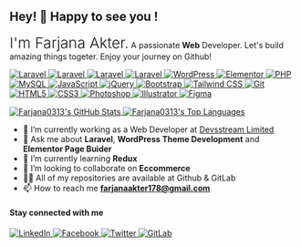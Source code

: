 ## Hey! 👋 Happy to see you ! 
<p><span style="font-size:26px; font-weight:300;">I'm Farjana Akter.</span> <span>A passionate  <b>Web</b> Developer. Let's build amazing things togeter. Enjoy your journey on Github! </span> </p>

<p dir="auto">
  <a target="_blank" rel="noopener noreferrer nofollow" href="https://react.dev/">
    <img src="https://img.shields.io/badge/React-149ECA?style=flat-square&amp;logo=react&amp;logoColor=white" alt="Laravel" style="max-width: 100%;">
  </a>
  <a target="_blank" rel="noopener noreferrer nofollow" href="https://nextjs.org/">
    <img src="https://img.shields.io/badge/Next-000000?style=flat-square&amp;logo=next.js&amp;logoColor=white" alt="Laravel" style="max-width: 100%;">
  </a>
  <a target="_blank" rel="noopener noreferrer nofollow" href="https://vuejs.org/">
    <img src="https://img.shields.io/badge/Vue-33A06F?style=flat-square&amp;logo=vue.js&amp;logoColor=white" alt="Laravel" style="max-width: 100%;">
  </a>
  <a target="_blank" rel="noopener noreferrer nofollow" href="https://laravel.com">
    <img src="https://img.shields.io/badge/Laravel-FF2D20?style=flat-square&amp;logo=laravel&amp;logoColor=white" alt="Laravel" style="max-width: 100%;">
  </a>

  <a target="_blank" rel="noopener noreferrer nofollow" href="https://wordpress.org">
    <img src="https://img.shields.io/badge/WordPress-21759B?style=flat-square&amp;logo=wordpress&amp;logoColor=white" alt="WordPress" style="max-width: 100%;">
  </a>

  <a target="_blank" rel="noopener noreferrer nofollow" href="https://elementor.com">
    <img src="https://img.shields.io/badge/Elementor-666666?style=flat-square&amp;logo=elementor&amp;logoColor=white" alt="Elementor" style="max-width: 100%;">
  </a>

  <a target="_blank" rel="noopener noreferrer nofollow" href="https://php.net">
    <img src="https://img.shields.io/badge/PHP-777BB4?style=flat-square&amp;logo=php&amp;logoColor=white" alt="PHP" style="max-width: 100%;">
  </a>

  <a target="_blank" rel="noopener noreferrer nofollow" href="https://mysql.com">
    <img src="https://img.shields.io/badge/MySQL-4479A1?style=flat-square&amp;logo=mysql&amp;logoColor=white" alt="MySQL" style="max-width: 100%;">
  </a>

  <a target="_blank" rel="noopener noreferrer nofollow" href="https://developer.mozilla.org/en-US/docs/Web/JavaScript">
    <img src="https://img.shields.io/badge/JavaScript-F7DF1E?style=flat-square&amp;logo=javascript&amp;logoColor=black" alt="JavaScript" style="max-width: 100%;">
  </a>

  <a target="_blank" rel="noopener noreferrer nofollow" href="https://jquery.com">
    <img src="https://img.shields.io/badge/jQuery-0769AD?style=flat-square&amp;logo=jquery&amp;logoColor=white" alt="jQuery" style="max-width: 100%;">
  </a>

  <a target="_blank" rel="noopener noreferrer nofollow" href="https://getbootstrap.com">
    <img src="https://img.shields.io/badge/Bootstrap-7952B3?style=flat-square&amp;logo=bootstrap&amp;logoColor=white" alt="Bootstrap" style="max-width: 100%;">
  </a>

  <a target="_blank" rel="noopener noreferrer nofollow" href="https://tailwindcss.com">
    <img src="https://img.shields.io/badge/Tailwind_CSS-38B2AC?style=flat-square&amp;logo=tailwind-css&amp;logoColor=white" alt="Tailwind CSS" style="max-width: 100%;">
  </a>

  <a target="_blank" rel="noopener noreferrer nofollow" href="https://git-scm.com">
    <img src="https://img.shields.io/badge/Git-F05032?style=flat-square&amp;logo=git&amp;logoColor=white" alt="Git" style="max-width: 100%;">
  </a>

  <a target="_blank" rel="noopener noreferrer nofollow" href="https://developer.mozilla.org/en-US/docs/Web/HTML">
    <img src="https://img.shields.io/badge/HTML5-E34F26?style=flat-square&amp;logo=html5&amp;logoColor=white" alt="HTML5" style="max-width: 100%;">
  </a>

  <a target="_blank" rel="noopener noreferrer nofollow" href="https://developer.mozilla.org/en-US/docs/Web/CSS">
    <img src="https://img.shields.io/badge/CSS3-1572B6?style=flat-square&amp;logo=css3&amp;logoColor=white" alt="CSS3" style="max-width: 100%;">
  </a>

  <a target="_blank" rel="noopener noreferrer nofollow" href="https://www.adobe.com/products/photoshop.html">
    <img src="https://img.shields.io/badge/Photoshop-31A8FF?style=flat-square&amp;logo=adobe-photoshop&amp;logoColor=white" alt="Photoshop" style="max-width: 100%;">
  </a>

  <a target="_blank" rel="noopener noreferrer nofollow" href="https://www.adobe.com/products/illustrator.html">
    <img src="https://img.shields.io/badge/Illustrator-FF9A00?style=flat-square&amp;logo=adobe-illustrator&amp;logoColor=white" alt="Illustrator" style="max-width: 100%;">
  </a>

  <a target="_blank" rel="noopener noreferrer nofollow" href="https://www.figma.com">
    <img src="https://img.shields.io/badge/Figma-F24E1E?style=flat-square&amp;logo=figma&amp;logoColor=white" alt="Figma" style="max-width: 100%;">
  </a>
</p>


<p align="left">
  <a href="https://github.com/Farjana0313">
    <img align="center" src="https://github-readme-stats.vercel.app/api?username=farjana0313&show_icons=true&hide=issues" alt="Farjana0313's GitHub Stats" />
  </a>
  <a href="https://github.com/Farjana0313">
    <img align="center" src="https://github-readme-stats.vercel.app/api/top-langs/?username=farjana0313&layout=compact" alt="Farjana0313's Top Languages" />
  </a>
</p>



- 🔭 I’m currently working as a Web Developer at [Devsstream Limited](https://devsstream.com/) 
- 💬 Ask me about **Laravel**, **WordPress Theme Development** and **Elementor Page Buider**
- 🌱 I’m currently learning **Redux**
- 👯 I’m looking to collaborate on **Eccommerce**
- 👨‍💻 All of my repositories are available at Github & GitLab
- 📫 How to reach me **farjanaakter178@gmail.com**

<h4 align="left">Stay connected with me</h4>
<p dir="auto">

  <a href="https://www.linkedin.com/in/farjana-akter-354742108/" target="_blank" rel="noopener noreferrer nofollow">
    <img src="https://img.shields.io/badge/LinkedIn-0077B5?style=flat-square&amp;logo=linkedin&amp;logoColor=white" alt="LinkedIn" style="max-width: 100%;">
  </a>

  <a href="https://www.facebook.com/farjana.akter.75457" target="_blank" rel="noopener noreferrer nofollow">
    <img src="https://img.shields.io/badge/Facebook-1877F2?style=flat-square&amp;logo=facebook&amp;logoColor=white" alt="Facebook" style="max-width: 100%;">
  </a>

  <a href="https://twitter.com/Fana_775" target="_blank" rel="noopener noreferrer nofollow">
    <img src="https://img.shields.io/badge/Twitter-0F1419?style=flat-square&logo=twitter&logoColor=white" alt="Twitter" style="max-width: 100%;">
  </a>

  <a href="https://gitlab.com/Farjana0313" target="_blank" rel="noopener noreferrer nofollow">
    <img src="https://img.shields.io/badge/GitLab-E24329?style=flat-square&logo=gitlab&logoColor=white" alt="GitLab" style="max-width: 100%;">
  </a>
  
</p>








